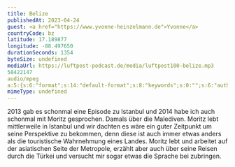 ```yaml
---
title: Belize
publishedAt: 2023-04-24
guest: <a href="https://www.yvonne-heinzelmann.de">Yvonne</a>
countryCode: bz
latitude: 17.189877
longitude: -88.497650
durationSeconds: 1354
byteSize: undefined 
mediaUrl: https://luftpost-podcast.de/media/luftpost100-belize.mp3
58422147
audio/mpeg
a:5:{s:6:"format";s:14:"default-format";s:8:"keywords";s:0:"";s:6:"author";s:0:"";s:6:"length";s:7:"1:09:23";s:8:"explicit";s:0:"";}
mimeType: undefined
---
```


2013 gab es schonmal eine Episode zu Istanbul und 2014 habe ich auch schonmal mit Moritz gesprochen. Damals über die Malediven. Moritz lebt mittlerweile in Istanbul und wir dachten es wäre ein guter Zeitpunkt um seine Perspektive zu bekommen, denn diese ist auch immer etwas anders als die touristische Wahrnehmung eines Landes. Moritz lebt und arbeitet auf der asiatischen Seite der Metropole, erzählt aber auch über seine Reisen durch die Türkei und versucht mir sogar etwas die Sprache bei zubringen.
